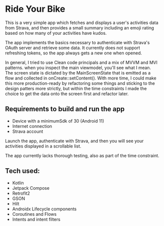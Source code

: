 # Ride Your Bike
This is a very simple app which fetches and displays a user's activities data from Strava, and then provides a small summary including an emoji rating based on how many of your activities have kudos.

The app implements the basics necessary to authenticate with Strava's OAuth server and retrieve some data. 
It currently does not support refreshing tokens, so the app always gets a new one when opened.

In general, I tried to use Clean code principals and a mix of MVVM and MVI patterns. when you inspect the main viewmodel, you'll see what I mean. The screen state is dictated by the MainScreenState that is emitted as a flow and collected in onCreate::setContent().
With more time, I could make this more production-ready by refactoring some things and sticking to the design patters more strictly, but within the time constraints I made the choice to get the data onto the screen first and refactor later.


## Requirements to build and run the app
- Device with a minimumSdk of 30 (Android 11)
- Internet connection
- Strava account

Launch the app, authenticate with Strava, and then you will see your activities displayed in a scrollable list.

The app currently lacks thorough testing, also as part of the time constraint.

## Tech used:

- Kotlin
- Jetpack Compose
- Retrofit2
- GSON
- Hilt
- Androidx Lifecycle components
- Coroutines and Flows
- Intents and intent filters

